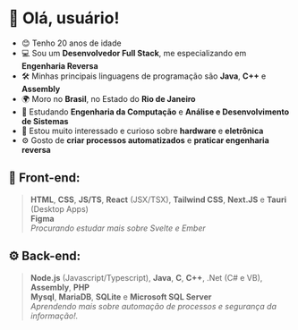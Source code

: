 #  :wave: Olá, usuário!
- 😊 Tenho 20 anos de idade
- 💻 Sou um **Desenvolvedor Full Stack**, me especializando em **Engenharia Reversa**
- 🛠️ Minhas principais linguagens de programação são **Java**, **C++** e **Assembly**
- 🌍 Moro no **Brasil**, no Estado do **Rio de Janeiro**
- 📕 Estudando **Engenharia da Computação** e **Análise e Desenvolvimento de Sistemas**
- 🤖 Estou muito interessado e curioso sobre **hardware** e **eletrônica**
- ⚙️ Gosto de **criar processos automatizados** e **praticar engenharia reversa**


## :art: Front-end:
> **HTML**, **CSS**, **JS/TS**, **React** (JSX/TSX), **Tailwind CSS**, **Next.JS** e **Tauri** (Desktop Apps)<br>
> **Figma**<br>
> *Procurando estudar mais sobre Svelte e Ember*

## :gear: Back-end:
> **Node.js** (Javascript/Typescript), **Java**, **C**, **C++**, .Net (C# e VB), **Assembly**, **PHP**<br>
> **Mysql**, **MariaDB**, **SQLite** e **Microsoft SQL Server**<br>
> *Aprendendo mais sobre automação de processos e segurança da informação!.*
